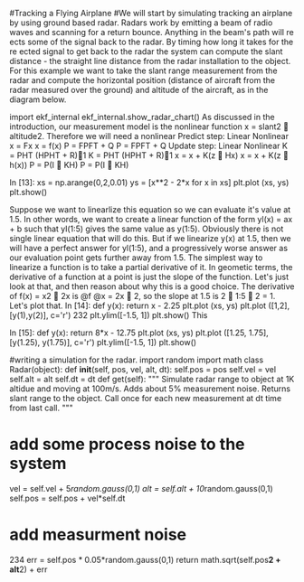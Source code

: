 #Tracking a Flying Airplane
#We will start by simulating tracking an airplane by using ground based radar. Radars work
by emitting a beam of radio waves and scanning for a return bounce. Anything in the beam's
path will re
ects some of the signal back to the radar. By timing how long it takes for the
re
ected signal to get back to the radar the system can compute the slant distance - the
straight line distance from the radar installation to the object.
For this example we want to take the slant range measurement from the radar and compute
the horizontal position (distance of aircraft from the radar measured over the ground)
and altitude of the aircraft, as in the diagram below.

import ekf_internal
ekf_internal.show_radar_chart()
As discussed in the introduction, our measurement model is the nonlinear function x =
slant2 􀀀 altitude2. Therefore we will need a nonlinear
Predict step:
Linear Nonlinear
x = Fx x = f(x)
P = FPFT + Q P = FPFT + Q
Update step:
Linear Nonlinear
K = PHT (HPHT + R)􀀀1 K = PHT (HPHT + R)􀀀1
x = x + K(z 􀀀 Hx) x = x + K(z 􀀀 h(x))
P = P(I 􀀀 KH) P = P(I 􀀀 KH)

In [13]: xs = np.arange(0,2,0.01)
ys = [x**2 - 2*x for x in xs]
plt.plot (xs, ys)
plt.show()


Suppose we want to linearlize this equation so we can evaluate it's value at 1.5. In other
words, we want to create a linear function of the form yl(x) = ax + b such that yl(1:5) gives
the same value as y(1:5). Obviously there is not single linear equation that will do this. But
if we linearize y(x) at 1.5, then we will have a perfect answer for yl(1:5), and a progressively
worse answer as our evaluation point gets further away from 1.5.
The simplest way to linearize a function is to take a partial derivative of it. In geometic
terms, the derivative of a function at a point is just the slope of the function. Let's just look
at that, and then reason about why this is a good choice.
The derivative of f(x) = x2 􀀀 2x is @f
@x = 2x 􀀀 2, so the slope at 1.5 is 2  1:5 􀀀 2 = 1.
Let's plot that.
In [14]: def y(x):
return x - 2.25
plt.plot (xs, ys)
plt.plot ([1,2], [y(1),y(2)], c='r')
232
plt.ylim([-1.5, 1])
plt.show()
This

In [15]: def y(x):
return 8*x - 12.75
plt.plot (xs, ys)
plt.plot ([1.25, 1.75], [y(1.25), y(1.75)], c='r')
plt.ylim([-1.5, 1])
plt.show()


#writing a simulation for the radar.
import random
import math
class Radar(object):
def __init__(self, pos, vel, alt, dt):
self.pos = pos
self.vel = vel
self.alt = alt
self.dt = dt
def get(self):
""" Simulate radar range to object at 1K altidue and moving at 100m/s.
Adds about 5% measurement noise. Returns slant range to the object.
Call once for each new measurement at dt time from last call.
"""
# add some process noise to the system
vel = self.vel + 5*random.gauss(0,1)
alt = self.alt + 10*random.gauss(0,1)
self.pos = self.pos + vel*self.dt
# add measurment noise
234
err = self.pos * 0.05*random.gauss(0,1)
return math.sqrt(self.pos**2 + alt**2) + err